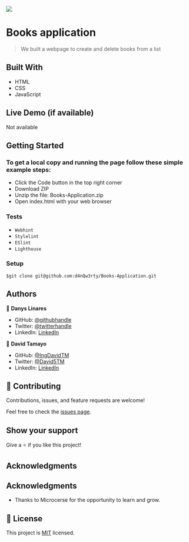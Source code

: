 ![](https://img.shields.io/badge/Microverse-blueviolet)

# Books application

> We built a webpage to create and delete books from a list


## Built With

- HTML
- CSS
- JavaScript

## Live Demo (if available)

Not available


## Getting Started

### To get a local copy and running the page follow these simple example steps:
- Click the Code button in the top right corner
- Download ZIP
- Unzip the file: Books-Application.zip
- Open index.html with your web browser
### Tests
- `Webhint`
- `Stylelint`
- `ESlint`
- `Lighthouse`
### Setup
```
$git clone git@github.com:d4nQw3rty/Books-Application.git
```
## Authors

👤 **Danys Linares**

- GitHub: [@githubhandle](https://github.com/d4nQw3rty)
- Twitter: [@twitterhandle](https://twitter.com/Danys_Linares)
- LinkedIn: [LinkedIn](https://www.linkedin.com/in/danys-linares-6a328b238?lipi=urn%3Ali%3Apage%3Ad_flagship3_profile_view_base_contact_details%3BnkyI5IMjTzSg4PVJIZh%2BMw%3D%3D)

👤 **David Tamayo**

- GitHub: [@IngDavidTM](https://github.com/IngDavidTM)
- Twitter: [@David5TM](https://twitter.com/David5TM)
- LinkedIn: [LinkedIn](https://www.linkedin.com/in/ing-david-tamayo)

## 🤝 Contributing

Contributions, issues, and feature requests are welcome!

Feel free to check the [issues page](../../issues/).

## Show your support

Give a ⭐️ if you like this project!

## Acknowledgments

## Acknowledgments

- Thanks to Microcerse for the opportunity to learn and grow.

## 📝 License

This project is [MIT](./LICENSE) licensed.

